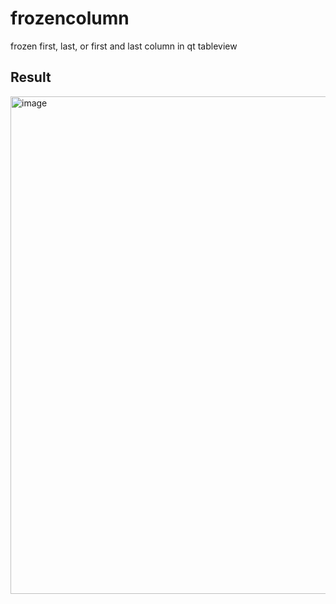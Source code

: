 # frozencolumn
frozen first, last, or first and last column in qt tableview


## Result

<img width="796" alt="image" src="https://github.com/jiaohu/frozencolumn/assets/13608671/16647eca-fa6e-4f43-87a7-566c898f63a1">
